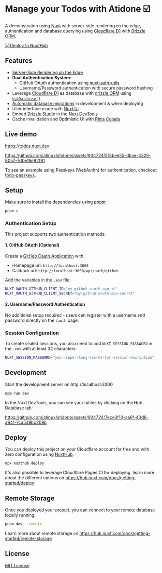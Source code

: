 # Manage your Todos with Atidone ☑️

A demonstration using [Nuxt](https://nuxt.com) with server-side rendering on the edge, authentication and database querying using [Cloudflare D1](https://developers.cloudflare.com/d1/) with [Drizzle ORM](https://orm.drizzle.team/).

[![Deploy to NuxtHub](https://hub.nuxt.com/button.svg)](https://admin.hub.nuxt.com/new?template=todos)

## Features

- [Server-Side Rendering on the Edge](https://nuxt.com/blog/nuxt-on-the-edge)
- **Dual Authentication System**: 
  - GitHub OAuth authentication using [nuxt-auth-utils](https://github.com/atinux/nuxt-auth-utils)
  - Username/Password authentication with secure password hashing
- Leverage [Cloudflare D1](https://developers.cloudflare.com/d1/) as database with [drizzle ORM](https://orm.drizzle.team/) using [`hubDatabase()`](https://hub.nuxt.com/docs/storage/database)
- [Automatic database migrations](https://hub.nuxt.com/docs/features/database#database-migrations) in development & when deploying
- User interface made with [Nuxt UI](https://ui.nuxt.com)
- Embed [Drizzle Studio](https://orm.drizzle.team/drizzle-studio/overview/) in the [Nuxt DevTools](https://devtools.nuxt.com)
- Cache invalidation and Optimistic UI with [Pinia Colada](https://pinia-colada.esm.dev)

## Live demo

https://todos.nuxt.dev

https://github.com/atinux/atidone/assets/904724/5f3bee55-dbae-4329-8057-7d0e16e92f81

To see an example using Passkeys (WebAuthn) for authentication, checkout [todo-passkeys](https://github.com/atinux/todo-passkeys).

## Setup

Make sure to install the dependencies using [pnpm](https://pnpm.io/):

```bash
pnpm i
```

### Authentication Setup

This project supports two authentication methods:

#### 1. GitHub OAuth (Optional)
Create a [GitHub Oauth Application](https://github.com/settings/applications/new) with:
- Homepage url: `http://localhost:3000`
- Callback url: `http://localhost:3000/api/auth/github`

Add the variables in the `.env` file:

```bash
NUXT_OAUTH_GITHUB_CLIENT_ID="my-github-oauth-app-id"
NUXT_OAUTH_GITHUB_CLIENT_SECRET="my-github-oauth-app-secret"
```

#### 2. Username/Password Authentication
No additional setup required - users can register with a username and password directly on the `/auth` page.

### Session Configuration

To create sealed sessions, you also need to add `NUXT_SESSION_PASSWORD` in the `.env` with at least 32 characters:

```bash
NUXT_SESSION_PASSWORD="your-super-long-secret-for-session-encryption"
```

## Development

Start the development server on http://localhost:3000

```bash
npm run dev
```

In the Nuxt DevTools, you can see your tables by clicking on the Hub Database tab:

https://github.com/atinux/atidone/assets/904724/7ece3f10-aa6f-43d8-a941-7ca549bc208b

## Deploy

You can deploy this project on your Cloudflare account for free and with zero configuration using [NuxtHub](https://hub.nuxt.com).

```bash
npx nuxthub deploy
```

It's also possible to leverage Cloudflare Pages CI for deploying, learn more about the different options on https://hub.nuxt.com/docs/getting-started/deploy

## Remote Storage

Once you deployed your project, you can connect to your remote database locally running:
  
```bash
pnpm dev --remote
```

Learn more about remote storage on https://hub.nuxt.com/docs/getting-started/remote-storage

## License

[MIT License](./LICENSE)
